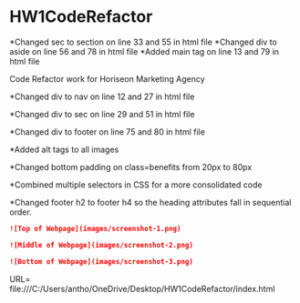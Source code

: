 # HW1CodeRefactor

<!-- New Changes added 2/8/2020. -->
*Changed sec to section on line 33 and 55 in html file
*Changed div to aside on line 56 and 78 in html file
*Added main tag on line 13 and 79 in html file

Code Refactor work for Horiseon Marketing Agency

<!-- Changes made to this document -->

*Changed div to nav on line 12 and 27 in html file

*Changed div to sec on line 29 and 51 in html file

*Changed div to footer on line 75 and 80 in html file

*Added alt tags to all images

*Changed bottom padding on class=benefits from 20px to 80px

*Combined multiple selectors in CSS for a more consolidated code

*Changed footer h2 to footer h4 so the heading attributes fall in sequential order.


```md
![Top of Webpage](images/screenshot-1.png)
```
```md
![Middle of Webpage](images/screenshot-2.png)
```
```md
![Bottom of Webpage](images/screenshot-3.png)
```
URL= file:///C:/Users/antho/OneDrive/Desktop/HW1CodeRefactor/index.html